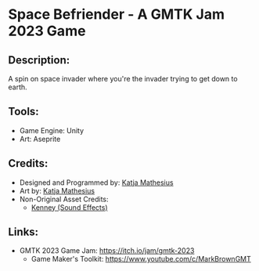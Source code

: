 # Space Befriender - A GMTK Jam 2023 Game

## Description:
A spin on space invader where you're the invader trying to get down to earth.

## Tools:
- Game Engine: Unity
- Art: Aseprite

## Credits:
- Designed and Programmed by: [Katja Mathesius](https://twitter.com/Kat_Mathematics)
- Art by: [Katja Mathesius](https://twitter.com/Kat_Mathematics)
- Non-Original Asset Credits: 
   - [Kenney (Sound Effects)](https://www.kenney.nl/)

## Links: 
- GMTK 2023 Game Jam: https://itch.io/jam/gmtk-2023
   - Game Maker's Toolkit: https://www.youtube.com/c/MarkBrownGMT
